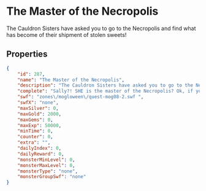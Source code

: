 # The Master of the Necropolis

The Cauldron Sisters have asked you to go to the Necropolis and find what has become of their shipment of stolen sweets!

## Properties

```json
{
    "id": 287,
    "name": "The Master of the Necropolis",
    "description": "The Cauldron Sisters have asked you to go to the Necropolis and find what has become of their shipment of stolen sweets!",
    "complete": "Sally?! SHE is the master of the Necropolis? Ok, if you say so. Anyway, better get back to the Cauldron Sisters and let them know what happened to their candy. It may already be too late!",
    "swf": "zones\/mogloween\/quest-mog08-2.swf ",
    "swfX": "none",
    "maxSilver": 0,
    "maxGold": 2000,
    "maxGems": 0,
    "maxExp": 50000,
    "minTime": 0,
    "counter": 0,
    "extra": "",
    "dailyIndex": 0,
    "dailyReward": 0,
    "monsterMinLevel": 0,
    "monsterMaxLevel": 0,
    "monsterType": "none",
    "monsterGroupSwf": "none"
}
```


